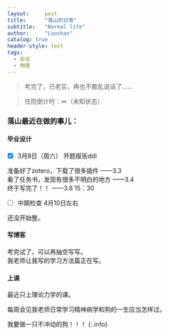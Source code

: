 ```yaml
---
layout:     post
title:      "落山的日常"
subtitle:   "Normal life"
author:     "Luoshan"
catalog: true
header-style: text
tags:
  - 杂谈
  - 物理
---
```


> 考完了，已老实，再也不敢乱说话了……

> 住院倒计时：∞（未知状态） 

### 落山最近在做的事儿：


#### 毕业设计

- [x] 3月8日（周六） 开题报告ddl

准备好了zotero，下载了很多插件   ——3.3  
看了任务书，发现有很多不明白的地方  ——3.4  
终于写完了！！  ——3.8 15：30  

- [ ] 中期检查  4月10日左右

还没开始整。

#### 写博客

考完试了，可以再抽空写写。  
我老师让我写的学习方法篇正在写。

#### 上课

最近只上理论力学的课。

每周会见我老师日常学习精神病学和狗的一生应当怎样过。  

我要做一只不冲动的狗！！！
{:.info}
